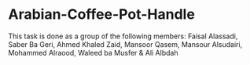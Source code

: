 # Arabian-Coffee-Pot-Handle
This task is done as a group of the following members: Faisal Alassadi, Saber Ba Geri, Ahmed Khaled Zaid, Mansoor Qasem, Mansour Alsudairi, Mohammed Alraood, Waleed ba Musfer &amp; Ali Albdah
